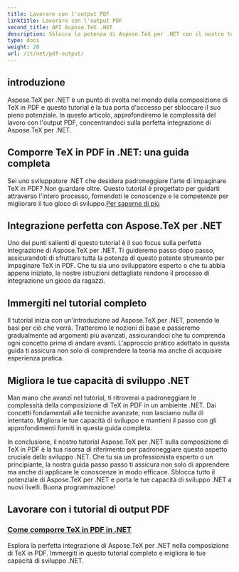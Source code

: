 ```yaml
---
title: Lavorare con l'output PDF
linktitle: Lavorare con l'output PDF
second_title: API Aspose.TeX .NET
description: Sblocca la potenza di Aspose.TeX per .NET con il nostro tutorial completo sulla composizione di TeX in PDF. Migliora le tue competenze di sviluppo .NET con un'integrazione perfetta.
type: docs
weight: 28
url: /it/net/pdf-output/
---
```

## introduzione

Aspose.TeX per .NET è un punto di svolta nel mondo della composizione di TeX in PDF e questo tutorial è la tua porta d'accesso per sbloccare il suo pieno potenziale. In questo articolo, approfondiremo le complessità del lavoro con l'output PDF, concentrandoci sulla perfetta integrazione di Aspose.TeX per .NET.

## Comporre TeX in PDF in .NET: una guida completa

Sei uno sviluppatore .NET che desidera padroneggiare l'arte di impaginare TeX in PDF? Non guardare oltre. Questo tutorial è progettato per guidarti attraverso l'intero processo, fornendoti le conoscenze e le competenze per migliorare il tuo gioco di sviluppo.[Per saperne di più](./typeset-tex-to-pdf/)

## Integrazione perfetta con Aspose.TeX per .NET

Uno dei punti salienti di questo tutorial è il suo focus sulla perfetta integrazione di Aspose.TeX per .NET. Ti guideremo passo dopo passo, assicurandoti di sfruttare tutta la potenza di questo potente strumento per impaginare TeX in PDF. Che tu sia uno sviluppatore esperto o che tu abbia appena iniziato, le nostre istruzioni dettagliate rendono il processo di integrazione un gioco da ragazzi.

## Immergiti nel tutorial completo

Il tutorial inizia con un'introduzione ad Aspose.TeX per .NET, ponendo le basi per ciò che verrà. Tratteremo le nozioni di base e passeremo gradualmente ad argomenti più avanzati, assicurandoci che tu comprenda ogni concetto prima di andare avanti. L'approccio pratico adottato in questa guida ti assicura non solo di comprendere la teoria ma anche di acquisire esperienza pratica.

## Migliora le tue capacità di sviluppo .NET

Man mano che avanzi nel tutorial, ti ritroverai a padroneggiare le complessità della composizione di TeX in PDF in un ambiente .NET. Dai concetti fondamentali alle tecniche avanzate, non lasciamo nulla di intentato. Migliora le tue capacità di sviluppo e mantieni il passo con gli approfondimenti forniti in questa guida completa.

In conclusione, il nostro tutorial Aspose.TeX per .NET sulla composizione di TeX in PDF è la tua risorsa di riferimento per padroneggiare questo aspetto cruciale dello sviluppo .NET. Che tu sia un professionista esperto o un principiante, la nostra guida passo passo ti assicura non solo di apprendere ma anche di applicare le conoscenze in modo efficace. Sblocca tutto il potenziale di Aspose.TeX per .NET e porta le tue capacità di sviluppo .NET a nuovi livelli. Buona programmazione!
## Lavorare con i tutorial di output PDF
### [Come comporre TeX in PDF in .NET](./typeset-tex-to-pdf/)
Esplora la perfetta integrazione di Aspose.TeX per .NET nella composizione di TeX in PDF. Immergiti in questo tutorial completo e migliora le tue capacità di sviluppo .NET.